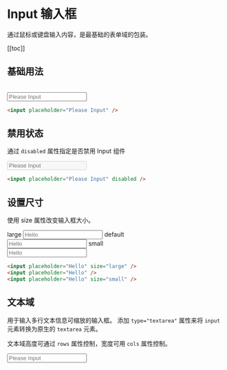 # Input 输入框

通过鼠标或键盘输入内容，是最基础的表单域的包装。

[[toc]]

## 基础用法

<br/>
<Input placeholder="Please Input" />

```html
<input placeholder="Please Input" />
```

## 禁用状态

通过 `disabled` 属性指定是否禁用 Input 组件

<Input placeholder="Please Input" disabled />

```html
<input placeholder="Please Input" disabled />
```

## 设置尺寸

使用 size 属性改变输入框大小。

large
<Input placeholder="Hello" size="large" />
default<br/>
<Input placeholder="Hello" />
small<br/>
<Input placeholder="Hello" size="small" />

```html
<input placeholder="Hello" size="large" />
<input placeholder="Hello" />
<input placeholder="Hello" size="small" />
```

## 文本域

用于输入多行文本信息可缩放的输入框。 添加 `type="textarea"` 属性来将 `input` 元素转换为原生的 `textarea` 元素。

文本域高度可通过 `rows` 属性控制，宽度可用 `cols` 属性控制。

<Input placeholder="Please Input" rows="10" type="textarea" />
